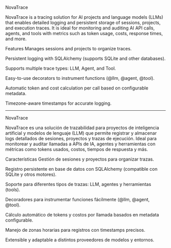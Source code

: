 NovaTrace

NovaTrace is a tracing solution for AI projects and language models (LLMs)
 that enables detailed logging and persistent storage of sessions, projects, 
 and execution traces. It is ideal for monitoring and auditing AI API calls, 
 agents, and tools with metrics such as token usage, costs, response times, 
 and more.

Features
Manages sessions and projects to organize traces.

Persistent logging with SQLAlchemy (supports SQLite and other databases).

Supports multiple trace types: LLM, Agent, and Tool.

Easy-to-use decorators to instrument functions (@llm, @agent, @tool).

Automatic token and cost calculation per call based on configurable metadata.

Timezone-aware timestamps for accurate logging.

---------------------------------------------------------------------------------------------------------------------------------

NovaTrace

NovaTrace es una solución de trazabilidad para proyectos de inteligencia artificial 
y modelos de lenguaje (LLM) que permite registrar y almacenar logs detallados de 
sesiones, proyectos y trazas de ejecución. Ideal para monitorear y auditar llamadas 
a APIs de IA, agentes y herramientas con métricas como tokens usados, costos, tiempos 
de respuesta y más.

Características
Gestión de sesiones y proyectos para organizar trazas.

Registro persistente en base de datos con SQLAlchemy (compatible con SQLite y otros motores).

Soporte para diferentes tipos de trazas: LLM, agentes y herramientas (tools).

Decoradores para instrumentar funciones fácilmente (@llm, @agent, @tool).

Cálculo automático de tokens y costos por llamada basados en metadata configurable.

Manejo de zonas horarias para registros con timestamps precisos.

Extensible y adaptable a distintos proveedores de modelos y entornos.